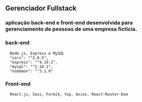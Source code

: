 ## Gerenciador Fullstack

### aplicação back-end e front-end desenvolvida para gerenciamento de pessoas de uma empresa fictícia.

### back-end
```
  Node.js, Express e MySQL
  "cors": "^2.8.5",
  "express": "^4.19.2",
  "mysql": "^2.18.1",
  "nodemon": "^3.1.0"
```

### Front-end
```
  React.js, Sass, Formik, Yup, Axios, React-Router-Dom
```